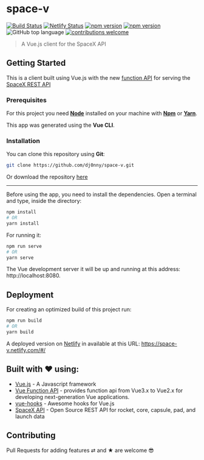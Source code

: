 # space-v

[![Build Status](https://travis-ci.org/dj0nny/space-v.svg?branch=develop)](https://travis-ci.org/dj0nny/space-v)
[![Netlify Status](https://api.netlify.com/api/v1/badges/61f609cf-3ba1-4a8f-905d-ab831f6a0bb1/deploy-status)](https://app.netlify.com/sites/space-v/deploys)
[![npm version](https://badge.fury.io/js/vue.svg)](https://badge.fury.io/js/vue)
[![npm version](https://badge.fury.io/js/vue-function-api.svg)](https://badge.fury.io/js/vue-function-api)
![GitHub top language](https://img.shields.io/github/languages/top/dj0nny/space-v)
[![contributions welcome](https://img.shields.io/badge/contributions-welcome-brightgreen.svg?style=flat)](https://github.com/dwyl/esta/issues)

> A Vue.js client for the SpaceX API

## Getting Started

This is a client built using Vue.js with the new [function API](https://github.com/vuejs/vue-function-api) for serving the [SpaceX REST API](https://github.com/r-spacex/SpaceX-API) 

### Prerequisites  

For this project you need [__Node__](https://nodejs.org/en/) installed on your machine with [__Npm__](https://www.npmjs.com/) or [__Yarn__](https://yarnpkg.com).

This app was generated using the **Vue CLI**.

### Installation

You can clone this repository using __Git__:
```bash
git clone https://github.com/dj0nny/space-v.git
```

Or download the repository [here](https://github.com/dj0nny/space-v/archive/develop.zip)

---

Before using the app, you need to install the dependencies. Open a terminal and type, inside the directory:

```bash
npm install 
# OR
yarn install
```
For running it: 
```bash
npm run serve
# OR
yarn serve
```
The Vue development server it will be up and running at this address: http://localhost:8080.

## Deployment

For creating an optimized build of this project run:

```bash
npm run build
# OR
yarn build
```

A deployed version on [Netlify](https://www.netlify.com/) in available at this URL: https://space-v.netlify.com/#/

## Built with ❤️ using:

* [Vue.js](https://vuejs.org/) - A Javascript framework
* [Vue Function API](https://github.com/vuejs/vue-function-api) - provides function api from Vue3.x to Vue2.x for developing next-generation Vue applications.
* [vue-hooks](https://github.com/u3u/vue-hooks) - Awesome hooks for Vue.js
* [SpaceX API](https://github.com/r-spacex/SpaceX-API) - Open Source REST API for rocket, core, capsule, pad, and launch data

## Contributing

Pull Requests for adding features ⇄ and ★ are welcome 😎
